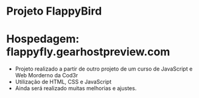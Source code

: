 Projeto FlappyBird
===================================
Hospedagem: flappyfly.gearhostpreview.com
===================================
- Projeto realizado a partir de outro projeto de um curso de JavaScript e Web Morderno da Cod3r
- Utilização de HTML, CSS e JavaScript
- Ainda será realizado muitas melhorias e ajustes.